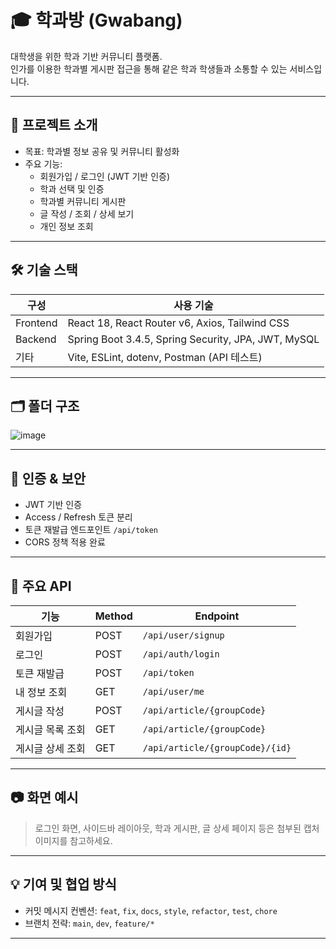 # 🎓 학과방 (Gwabang)

대학생을 위한 학과 기반 커뮤니티 플랫폼.  
인가를 이용한 학과별 게시판 접근을 통해 같은 학과 학생들과 소통할 수 있는 서비스입니다.

---

## 📌 프로젝트 소개

- 목표: 학과별 정보 공유 및 커뮤니티 활성화
- 주요 기능:
  - 회원가입 / 로그인 (JWT 기반 인증)
  - 학과 선택 및 인증
  - 학과별 커뮤니티 게시판
  - 글 작성 / 조회 / 상세 보기
  - 개인 정보 조회

---

## 🛠️ 기술 스택

| 구성 | 사용 기술 |
|------|-----------|
| Frontend | React 18, React Router v6, Axios, Tailwind CSS |
| Backend | Spring Boot 3.4.5, Spring Security, JPA, JWT, MySQL |
| 기타 | Vite, ESLint, dotenv, Postman (API 테스트) |

---

## 🗂️ 폴더 구조

![image](https://github.com/user-attachments/assets/c3ec2ca0-fa32-4248-ab5b-2c96037ced5a)


---

## 🔐 인증 & 보안

- JWT 기반 인증
- Access / Refresh 토큰 분리
- 토큰 재발급 엔드포인트 `/api/token`
- CORS 정책 적용 완료

---

## 📄 주요 API

| 기능 | Method | Endpoint |
|------|--------|----------|
| 회원가입 | POST | `/api/user/signup` |
| 로그인 | POST | `/api/auth/login` |
| 토큰 재발급 | POST | `/api/token` |
| 내 정보 조회 | GET | `/api/user/me` |
| 게시글 작성 | POST | `/api/article/{groupCode}` |
| 게시글 목록 조회 | GET | `/api/article/{groupCode}` |
| 게시글 상세 조회 | GET | `/api/article/{groupCode}/{id}` |

---

## 📷 화면 예시

> 로그인 화면, 사이드바 레이아웃, 학과 게시판, 글 상세 페이지 등은 첨부된 캡처 이미지를 참고하세요.

---

## 💡 기여 및 협업 방식

- 커밋 메시지 컨벤션: `feat`, `fix`, `docs`, `style`, `refactor`, `test`, `chore`
- 브랜치 전략: `main`, `dev`, `feature/*`

---
